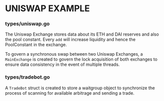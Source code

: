 # UNISWAP EXAMPLE

### types/uniswap.go
The Uniswap Exchange stores data about its ETH and DAI reserves and also the pool constant. Every `add` will increase liquidity and hence the PoolConstant in the exchange.

To govern a synchronous swap between two Uniswap Exchanges, a `MainExchange` is created to govern the lock acquisition of both exchanges to ensure data consistency in the event of multiple threads. 

### types/tradebot.go
A `TradeBot` struct is created to store a waitgroup object to synchronize the process of scanning for available arbitrage and sending a trade. 